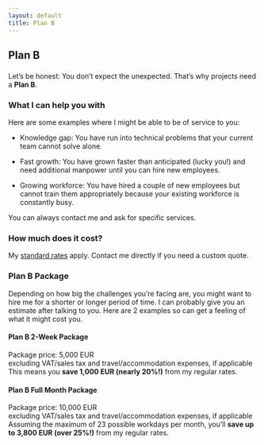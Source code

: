 ```yaml
---
layout: default
title: Plan B
---
```


<div class="content_box span-24">
<div class="content_wrapper">
<h2>

Plan B

</h2>
<div class="content">
<p>

Let’s be honest: You don’t expect the unexpected. That’s why projects
need a **Plan B**.

</p>
<h3>

What I can help you with

</h3>
<p>

Here are some examples where I might be able to be of service to you:

</p>
<ul class="bullets">
<li>

Knowledge gap: You have run into technical problems that your current
team cannot solve alone.

</li>
<li>

Fast growth: You have grown faster than anticipated (lucky you!) and
need additional manpower until you can hire new employees.

</li>
<li>

Growing workforce: You have hired a couple of new employees but cannot
train them appropriately because your existing workforce is constantly
busy.

</li>
</ul>
<p>

You can always contact me and ask for specific services.

</p>
<h3>

How much does it cost?

</h3>
<p>

My <a href="/rates">standard rates</a> apply. Contact me directly if you
need a custom quote.

</p>
<h3>

Plan B Package

</h3>
<p>

Depending on how big the challenges you’re facing are, you might want to
hire me for a shorter or longer period of time. I can probably give you
an estimate after talking to you. Here are 2 examples so can get a
feeling of what it might cost you.

</p>
<div class="package" style="margin-bottom:1em;">
<h4>

Plan B 2-Week Package

</h4>

<span class="price">Package price: 5,000 EUR</span>  
<span class="notes">excluding VAT/sales tax and travel/accommodation
expenses, if applicable</span>  
<span class="discount">This means you **save 1,000 EUR (nearly 20%!)**
from my regular rates.</span>

</div>
<div class="package">
<h4>

Plan B Full Month Package

</h4>

<span class="price">Package price: 10,000 EUR</span>  
<span class="notes">excluding VAT/sales tax and travel/accommodation
expenses, if applicable</span>  
<span class="discount">Assuming the maximum of 23 possible workdays per
month, you’ll **save up to 3,800 EUR (over 25%!)** from my regular
rates.</span>

</div>
</div>
</div>
</div>

